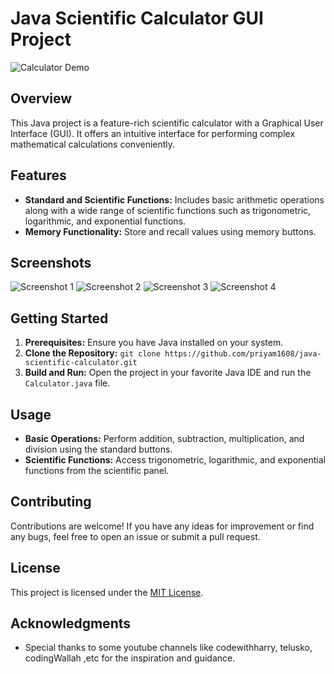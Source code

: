 # Java Scientific Calculator GUI Project

![Calculator Demo](images/demo.png)

## Overview
This Java project is a feature-rich scientific calculator with a Graphical User Interface (GUI). It offers an intuitive interface for performing complex mathematical calculations conveniently.

## Features
- **Standard and Scientific Functions:** Includes basic arithmetic operations along with a wide range of scientific functions such as trigonometric, logarithmic, and exponential functions.
- **Memory Functionality:** Store and recall values using memory buttons.

## Screenshots
![Screenshot 1](images/off.png)
![Screenshot 2](images/demo.png)
![Screenshot 3](images/1.png)
![Screenshot 4](images/2.png)

## Getting Started
1. **Prerequisites:** Ensure you have Java installed on your system.
2. **Clone the Repository:** `git clone https://github.com/priyam1608/java-scientific-calculator.git`
3. **Build and Run:** Open the project in your favorite Java IDE and run the `Calculator.java` file.

## Usage
- **Basic Operations:** Perform addition, subtraction, multiplication, and division using the standard buttons.
- **Scientific Functions:** Access trigonometric, logarithmic, and exponential functions from the scientific panel.

## Contributing
Contributions are welcome! If you have any ideas for improvement or find any bugs, feel free to open an issue or submit a pull request.

## License
This project is licensed under the [MIT License](LICENSE).

## Acknowledgments
- Special thanks to some youtube channels like codewithharry, telusko, codingWallah ,etc for the inspiration and guidance.
